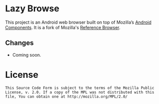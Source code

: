 #  Lazy Browse

This project is an Android web browser built on top of Mozilla’s [Android Components](https://mozac.org/). It is a fork of Mozilla's [Reference Browser](https://github.com/mozilla-mobile/reference-browser).

## Changes

- Coming soon.

# License

    This Source Code Form is subject to the terms of the Mozilla Public
    License, v. 2.0. If a copy of the MPL was not distributed with this
    file, You can obtain one at http://mozilla.org/MPL/2.0/
